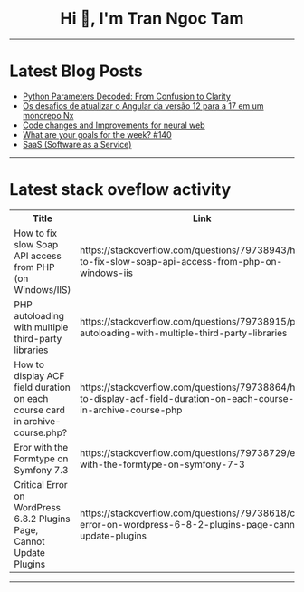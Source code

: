 <h1 align="center">Hi 👋, I'm Tran Ngoc Tam</h1>

---

# Latest Blog Posts 
<!-- BLOG-POST-LIST:START -->
- [Python Parameters Decoded: From Confusion to Clarity](https://dev.to/anik_sikder_313/python-parameters-decoded-from-confusion-to-clarity-1136)
- [Os desafios de atualizar o Angular da versão 12 para a 17 em um monorepo Nx](https://dev.to/henriquealmeida/os-desafios-de-atualizar-o-angular-da-versao-12-para-a-17-em-um-monorepo-nx-1ad6)
- [Code changes and Improvements for neural web](https://dev.to/okerew/code-changes-and-improvements-for-neural-web-f0p)
- [What are your goals for the week? #140](https://dev.to/jarvisscript/what-are-your-goals-for-the-week-140-4dhh)
- [SaaS &lpar;Software as a Service&rpar;](https://dev.to/programadriano/saas-software-as-a-service-32o4)
<!-- BLOG-POST-LIST:END -->

---

# Latest stack oveflow activity
<table>
  <tr><th>Title</th><th>Link</th></tr>
  <!-- STACKOVERFLOW:START --><tr><td>How to fix slow Soap API access from PHP &lpar;on Windows/IIS&rpar;</td><td>https://stackoverflow.com/questions/79738943/how-to-fix-slow-soap-api-access-from-php-on-windows-iis</td></tr><tr><td>PHP autoloading with multiple third-party libraries</td><td>https://stackoverflow.com/questions/79738915/php-autoloading-with-multiple-third-party-libraries</td></tr><tr><td>How to display ACF field duration on each course card in archive-course.php?</td><td>https://stackoverflow.com/questions/79738864/how-to-display-acf-field-duration-on-each-course-card-in-archive-course-php</td></tr><tr><td>Eror with the Formtype on Symfony 7.3</td><td>https://stackoverflow.com/questions/79738729/eror-with-the-formtype-on-symfony-7-3</td></tr><tr><td>Critical Error on WordPress 6.8.2 Plugins Page, Cannot Update Plugins</td><td>https://stackoverflow.com/questions/79738618/critical-error-on-wordpress-6-8-2-plugins-page-cannot-update-plugins</td></tr><!-- STACKOVERFLOW:END -->
</table>

---


